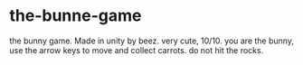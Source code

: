 # the-bunne-game
the bunny game.
Made in unity by beez. very cute, 10/10.
you are the bunny, use the arrow keys to move and collect carrots. do not hit the rocks.
